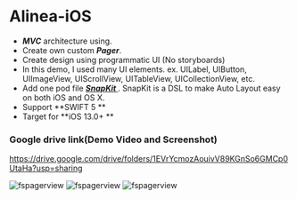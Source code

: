# Alinea-iOS

*  ***MVC*** architecture using.
*  Create own custom ***Pager***.
*  Create design using programmatic UI (No storyboards)
*  In this demo, I used many UI elements. ex. UILabel, UIButton, UIImageView, UIScrollView, UITableView, UICollectionView, etc.
*  Add one pod file ***<a href="https://github.com/SnapKit/SnapKit" target="_blank" >SnapKit </a>***. SnapKit is a DSL to make Auto Layout easy on both iOS and OS X. 
*  Support **SWIFT 5 ** 
*  Target for **iOS 13.0+ ** 


###  Google drive link(Demo Video and Screenshot)
https://drive.google.com/drive/folders/1EVrYcmozAouivV89KGnSo6GMCp0UtaHa?usp=sharing


![fspagerview](https://drive.google.com/file/d/12ePcz4OYhr6ZJTcDzBlauv_ZS4NxOyAX/view?usp=sharing)
![fspagerview](https://cloud.githubusercontent.com/assets/5186464/24086370/45e7e8dc-0d49-11e7-86aa-139354fe00c5.jpg)
![fspagerview](https://cloud.githubusercontent.com/assets/5186464/24086370/45e7e8dc-0d49-11e7-86aa-139354fe00c5.jpg)


